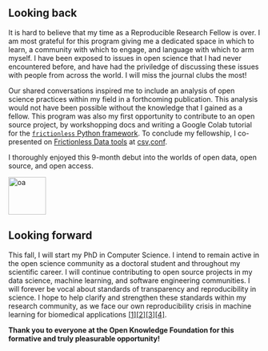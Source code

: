 ## Looking back

It is hard to believe that my time as a Reproducible Research Fellow is over. I am most grateful for this program giving me a dedicated space in which to learn, a community with which to engage, and language with which to arm myself. I have been exposed to issues in open science that I had never encountered before, and have had the priviledge of discussing these issues with people from across the world. I will miss the journal clubs the most!

Our shared conversations inspired me to include an analysis of open science practices within my field in a forthcoming publication. This analysis would not have been possible without the knowledge that I gained as a fellow. This program was also my first opportunity to contribute to an open source project, by workshopping docs and writing a Google Colab tutorial for the [`frictionless` Python framework](https://framework.frictionlessdata.io). To conclude my fellowship, I co-presented on [Frictionless Data tools](https://frictionlessdata.io) at [csv,conf](https://csvconf.com). 

I thoroughly enjoyed this 9-month debut into the worlds of open data, open source, and open access.

<img width="75" alt="oa" src="https://user-images.githubusercontent.com/50045763/117061483-441fdf00-acf0-11eb-922e-6caea6e7560c.png">

## Looking forward

This fall, I will start my PhD in Computer Science. I intend to remain active in the open science community as a doctoral student and throughout my scientific career. I will continue contributing to open source projects in my data science, machine learning, and software engineering communities. I will forever be vocal about standards of transparency and reproducibility in science. I hope to help clarify and strengthen these standards within my research community, as we face our own reproducibility crisis in machine learning for biomedical applications [[1]](https://stm.sciencemag.org/content/13/586/eabb1655)[[2]](https://idp.nature.com/authorize/casa?redirect_uri=https://www.nature.com/articles/s41586-020-2766-y&casa_token=7YMpxmLqxGgAAAAA:IwHzuUS9Ny1zPMYJ3khrwT2L6QmbIm_hH_XAzkQagtIxtilBGU3KzWI1YBLfh2CV-aYOo0Xkj4AXM2Yt)[[3]](https://www.nature.com/articles/s42256-021-00307-0)[[4]](https://pubs.rsna.org/doi/10.1148/ryai.2020200029).

**Thank you to everyone at the Open Knowledge Foundation for this formative and truly pleasurable opportunity!**
